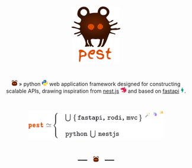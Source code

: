 <p align="center">
  <img height="150" src="https://raw.githubusercontent.com/lucas-labs/pest/master/.github/img/logo.svg">
</p>
<br/>

<p align="center">
<img height="16" src="https://raw.githubusercontent.com/lucas-labs/pest/master/.github/img/icons/pest.svg" /> » python <img height="16" src="https://raw.githubusercontent.com/lucas-labs/pest/master/.github/img/icons/python.svg" /> web application framework designed for constructing scalable APIs, drawing inspiration from <a href="https://docs.nestjs.com/"> nest.js</a> <img height="16" src="https://raw.githubusercontent.com/lucas-labs/pest/master/.github/img/icons/nestjs.svg" /> and based on <a href="https://fastapi.tiangolo.com/"> fastapi</a> <img height="16" src="https://raw.githubusercontent.com/lucas-labs/pest/master/.github/img/icons/fastapi.svg" />.
</p>

<br/>

<p align="center">
  <img height="74" src="https://raw.githubusercontent.com/lucas-labs/pest/master/.github/img/latex.svg">
</p>

<br />
<p align="center">
━━━&nbsp&nbsp&nbsp&nbsp<img height="16" src="https://raw.githubusercontent.com/lucas-labs/pest/master/.github/img/icons/pest.svg" />&nbsp&nbsp&nbsp&nbsp━━━
</p>
<br />
